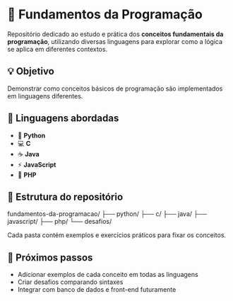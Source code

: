 # 🧠 Fundamentos da Programação

Repositório dedicado ao estudo e prática dos **conceitos fundamentais da programação**, utilizando diversas linguagens para explorar como a lógica se aplica em diferentes contextos.

## 💡 Objetivo
Demonstrar como conceitos básicos de programação são implementados em linguagens diferentes.

## 🧩 Linguagens abordadas
- 🐍 **Python**
- 💻 **C**
- ☕ **Java**
- ⚡ **JavaScript**
- 🐘 **PHP**

## 📂 Estrutura do repositório
fundamentos-da-programacao/
├── python/
├── c/
├── java/
├── javascript/
├── php/
└── desafios/

Cada pasta contém exemplos e exercícios práticos para fixar os conceitos.

## 🚀 Próximos passos
- Adicionar exemplos de cada conceito em todas as linguagens
- Criar desafios comparando sintaxes
- Integrar com banco de dados e front-end futuramente
